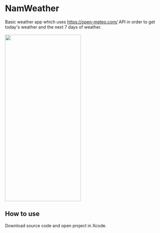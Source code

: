 # NamWeather
Basic weather app which uses https://open-meteo.com/ API in order to get today's weather and the next 7 days of weather.<br><br>
<img src="https://github.com/anam2/NamWeather/assets/25814269/cde4429a-6435-4067-a498-7589d3be7640" width="250" height="550">

## How to use
Download source code and open project in Xcode.
